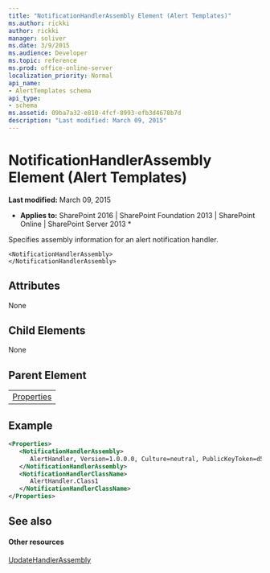 ```yaml
---
title: "NotificationHandlerAssembly Element (Alert Templates)"
ms.author: rickki
author: rickki
manager: soliver
ms.date: 3/9/2015
ms.audience: Developer
ms.topic: reference
ms.prod: office-online-server
localization_priority: Normal
api_name:
- AlertTemplates schema
api_type:
- schema
ms.assetid: 09ba7a32-e810-4fcf-8993-efb3d4678b7d
description: "Last modified: March 09, 2015"
---
```


# NotificationHandlerAssembly Element (Alert Templates)

 **Last modified:** March 09, 2015 
  
 * **Applies to:** SharePoint 2016 | SharePoint Foundation 2013 | SharePoint Online | SharePoint Server 2013 * 
  
Specifies assembly information for an alert notification handler.
  
```
<NotificationHandlerAssembly>
</NotificationHandlerAssembly>
```

## Attributes

None
  
## Child Elements

None
  
## Parent Element

||
|:-----|
|[Properties](properties-element-alerttemplates.md)|
   
## Example

```XML
<Properties>
   <NotificationHandlerAssembly>
      AlertHandler, Version=1.0.0.0, Culture=neutral, PublicKeyToken=d59ecf2a3bd66904
   </NotificationHandlerAssembly>
   <NotificationHandlerClassName>
      AlertHandler.Class1
   </NotificationHandlerClassName>
</Properties>
```

## See also

#### Other resources

[UpdateHandlerAssembly](updatehandlerassembly-element-alerttemplates.md)

